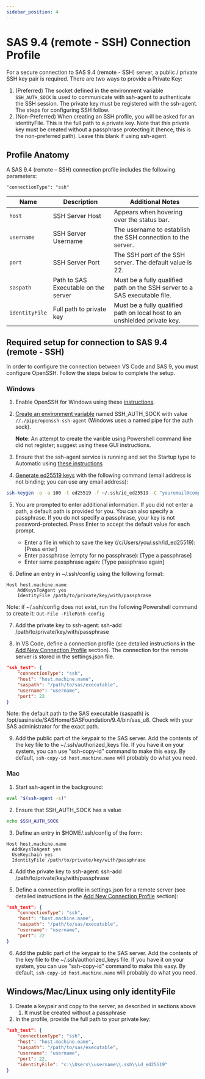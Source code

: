 ```yaml
---
sidebar_position: 4
---
```


# SAS 9.4 (remote - SSH) Connection Profile

For a secure connection to SAS 9.4 (remote - SSH) server, a public / private SSH key pair is required. There are two ways to provide a Private Key:

1. (Preferred) The socket defined in the environment variable `SSH_AUTH_SOCK` is used to communicate with ssh-agent to authenticate the SSH session. The private key must be registered with the ssh-agent. The steps for configuring SSH follow.
1. (Non-Preferred) When creating an SSH profile, you will be asked for an identityFile. This is the full path to a private key. Note that this private key must be created without a passphrase protecting it (hence, this is the non-preferred path). Leave this blank if using ssh-agent

## Profile Anatomy

A SAS 9.4 (remote – SSH) connection profile includes the following parameters:

`"connectionType": "ssh"`

| Name           | Description                          | Additional Notes                                                           |
| -------------- | ------------------------------------ | -------------------------------------------------------------------------- |
| `host`         | SSH Server Host                      | Appears when hovering over the status bar.                                 |
| `username`     | SSH Server Username                  | The username to establish the SSH connection to the server.                |
| `port`         | SSH Server Port                      | The SSH port of the SSH server. The default value is 22.                   |
| `saspath`      | Path to SAS Executable on the server | Must be a fully qualified path on the SSH server to a SAS executable file. |
| `identityFile` | Full path to private key             | Must be a fully qualified path on local host to an unshielded private key. |

## Required setup for connection to SAS 9.4 (remote - SSH)

In order to configure the connection between VS Code and SAS 9, you must configure OpenSSH. Follow the steps below to complete the setup.

### Windows

1. Enable OpenSSH for Windows using these [instructions](https://learn.microsoft.com/en-us/windows-server/administration/openssh/openssh_install_firstuse?tabs=gui).

2. [Create an environment variable](https://phoenixnap.com/kb/windows-set-environment-variable) named SSH_AUTH_SOCK with value `//./pipe/openssh-ssh-agent`
   (Windows uses a named pipe for the auth sock).

   **Note**: An attempt to create the varible using Powershell command line did not register; suggest using these GUI instructions.

3. Ensure that the ssh-agent service is running and set the Startup type to Automatic using [these instructions](https://dev.to/aka_anoop/how-to-enable-openssh-agent-to-access-your-github-repositories-on-windows-powershell-1ab8)

4. [Generate ed25519 keys](https://medium.com/risan/upgrade-your-ssh-key-to-ed25519-c6e8d60d3c54) with the following command (email address is not binding; you can use any email address):

```sh
ssh-keygen -o -a 100 -t ed25519 -f ~/.ssh/id_ed25519 -C "youremail@company.com"
```

5. You are prompted to enter additional information. If you did not enter a path, a default path is provided for you. You can also specify a passphrase. If you do not specify a passphrase, your key is not password-protected. Press Enter to accept the default value for each prompt.

   - Enter a file in which to save the key (/c/Users/you/.ssh/id_ed25519):[Press enter]
   - Enter passphrase (empty for no passphrase): [Type a passphrase]
   - Enter same passphrase again: [Type passphrase again]

6. Define an entry in ~/.ssh/config using the following format:

```
Host host.machine.name
    AddKeysToAgent yes
    IdentityFile /path/to/private/key/with/passphrase
```

Note: if ~/.ssh/config does not exist, run the following Powershell command to create it: `Out-File -FilePath config`

7. Add the private key to ssh-agent: ssh-add /path/to/private/key/with/passphrase

8. In VS Code, define a connection profile (see detailed instructions in the [Add New Connection Profile](./index.md#add-new-connection-profile) section). The connection for the remote server is stored in the settings.json file.

```json
"ssh_test": {
    "connectionType": "ssh",
    "host": "host.machine.name",
    "saspath": "/path/to/sas/executable",
    "username": "username",
    "port": 22
}
```

Note: the default path to the SAS executable (saspath) is /opt/sasinside/SASHome/SASFoundation/9.4/bin/sas_u8. Check with your SAS administrator for the exact path.

9. Add the public part of the keypair to the SAS server. Add the contents of the key file to the ~/.ssh/authorized_keys file. If you have it on your system, you can use "ssh-copy-id" command to make this easy. By default, ```ssh-copy-id host.machine.name``` will probably do what you need.

### Mac

1. Start ssh-agent in the background:

```sh
eval "$(ssh-agent -s)"
```

2. Ensure that SSH_AUTH_SOCK has a value

```sh
echo $SSH_AUTH_SOCK
```

3. Define an entry in $HOME/.ssh/config of the form:

```
Host host.machine.name
  AddKeysToAgent yes
  UseKeychain yes
  IdentityFile /path/to/private/key/with/passphrase
```

4. Add the private key to ssh-agent: ssh-add /path/to/private/key/with/passphrase

5. Define a connection profile in settings.json for a remote server (see detailed instructions in the [Add New Connection Profile](./index.md#add-new-connection-profile) section):

```json
"ssh_test": {
    "connectionType": "ssh",
    "host": "host.machine.name",
    "saspath": "/path/to/sas/executable",
    "username": "username",
    "port": 22
}
```

6. Add the public part of the keypair to the SAS server. Add the contents of the key file to the ~/.ssh/authorized_keys file. If you have it on your system, you can use "ssh-copy-id" command to make this easy. By default, ```ssh-copy-id host.machine.name``` will probably do what you need.

## Windows/Mac/Linux using only identityFile

1. Create a keypair and copy to the server, as described in sections above
   1. It must be created without a passphrase
1. In the profile, provide the full path to your private key:

```json
"ssh_test": {
    "connectionType": "ssh",
    "host": "host.machine.name",
    "saspath": "/path/to/sas/executable",
    "username": "username",
    "port": 22,
    "identityFile": "c:\\Users\\username\\.ssh\\id_ed25519"
}
```

